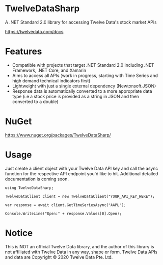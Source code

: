 # TwelveDataSharp
A .NET Standard 2.0 library for accessing Twelve Data's stock market APIs

https://twelvedata.com/docs

# Features
* Compatible with projects that target .NET Standard 2.0 including .NET Framework, .NET Core, and Xamarin
* Aims to access all APIs (work in progress, starting with Time Series and high demand technical indicators first)
* Lightweight with just a single external dependency (Newtonsoft.JSON)
* Response data is automatically converted to a more appropriate data type (i.e a stock price is provided as a string in JSON and then converted to a double)

# NuGet
https://www.nuget.org/packages/TwelveDataSharp/

# Usage

Just create a client object with your Twelve Data API key and call the async function for the respective API endpoint you'd like to hit. Additional detailed documentation is coming soon.

`using TwelveDataSharp;`

`TwelveDataClient client = new TwelveDataClient("YOUR_API_KEY_HERE");`

`var response = await client.GetTimeSeriesAsync("AAPL");`

`Console.WriteLine("Open:" + response.Values[0].Open);`


# Notice
This is NOT an official Twelve Data library, and the author of this library is not affiliated with Twelve Data in any way, shape or form. Twelve Data APIs and data are Copyright © 2020 Twelve Data Pte. Ltd.
